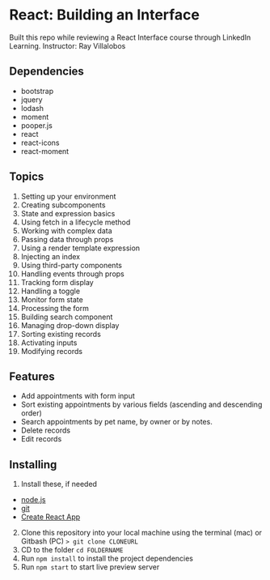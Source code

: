 # React: Building an Interface

Built this repo while reviewing a React Interface course through LinkedIn Learning.
Instructor: Ray Villalobos

## Dependencies

- bootstrap
- jquery
- lodash
- moment
- pooper.js
- react
- react-icons
- react-moment

## Topics

1. Setting up your environment
2. Creating subcomponents
3. State and expression basics
4. Using fetch in a lifecycle method
5. Working with complex data
6. Passing data through props
7. Using a render template expression
8. Injecting an index
9. Using third-party components
10. Handling events through props
11. Tracking form display
12. Handling a toggle
13. Monitor form state
14. Processing the form
15. Building search component
16. Managing drop-down display
17. Sorting existing records
18. Activating inputs
19. Modifying records

## Features

- Add appointments with form input
- Sort existing appointments by various fields (ascending and descending order)
- Search appointments by pet name, by owner or by notes.
- Delete records
- Edit records

## Installing

1. Install these, if needed

- [node.js](http://nodejs.org/)
- [git](http://git-scm.com/)
- [Create React App](https://facebook.github.io/create-react-app/)

2. Clone this repository into your local machine using the terminal (mac) or Gitbash (PC) `> git clone CLONEURL`
3. CD to the folder `cd FOLDERNAME`
4. Run `npm install` to install the project dependencies
5. Run `npm start` to start live preview server
